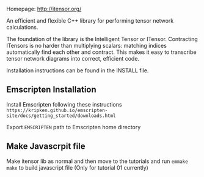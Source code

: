Homepage: http://itensor.org/

An efficient and flexible C++ library for performing tensor network calculations.

The foundation of the library is the Intelligent Tensor or ITensor. 
Contracting ITensors is no harder than multiplying scalars: matching indices 
automatically find each other and contract. This makes it easy to transcribe 
tensor network diagrams into correct, efficient code.

Installation instructions can be found in the INSTALL file.

## Emscripten Installation
Install Emscripten following these instructions
`https://kripken.github.io/emscripten-site/docs/getting_started/downloads.html`

Export `EMSCRIPTEN` path to Emscripten home directory

## Make Javascrpit file
Make itensor lib as normal and then move to the tutorials and run `emmake make` to build javascript file (Only for tutorial 01 currently)
